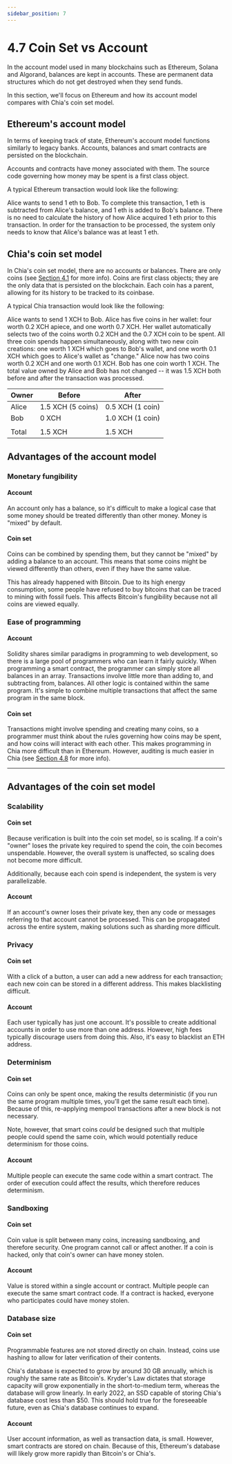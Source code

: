 ```yaml
---
sidebar_position: 7
---
```


# 4.7 Coin Set vs Account

In the account model used in many blockchains such as Ethereum, Solana and Algorand, balances are kept in accounts. These are permanent data structures which do not get destroyed when they send funds.

In this section, we'll focus on Ethereum and how its account model compares with Chia's coin set model.

## Ethereum's account model

In terms of keeping track of state, Ethereum's account model functions similarly to legacy banks. Accounts, balances and smart contracts are persisted on the blockchain.

Accounts and contracts have money associated with them. The source code governing how money may be spent is a first class object.

A typical Ethereum transaction would look like the following:

Alice wants to send 1 eth to Bob. To complete this transaction, 1 eth is subtracted from Alice's balance, and 1 eth is added to Bob's balance. There is no need to calculate the history of how Alice acquired 1 eth prior to this transaction. In order for the transaction to be processed, the system only needs to know that Alice's balance was at least 1 eth.

## Chia's coin set model

In Chia's coin set model, there are no accounts or balances. There are only coins (see [Section 4.1](/docs/04coin-set-model/intro "Section 4.1 Coin set info") for more info). Coins are first class objects; they are the only data that is persisted on the blockchain. Each coin has a parent, allowing for its history to be tracked to its coinbase.

A typical Chia transaction would look like the following:

Alice wants to send 1 XCH to Bob. Alice has five coins in her wallet: four worth 0.2 XCH apiece, and one worth 0.7 XCH. Her wallet automatically selects two of the coins worth 0.2 XCH and the 0.7 XCH coin to be spent. All three coin spends happen simultaneously, along with two new coin creations: one worth 1 XCH which goes to Bob's wallet, and one worth 0.1 XCH which goes to Alice's wallet as "change." Alice now has two coins worth 0.2 XCH and one worth 0.1 XCH. Bob has one coin worth 1 XCH. The total value owned by Alice and Bob has not changed -- it was 1.5 XCH both before and after the transaction was processed.

Owner | Before            | After
----- | ----------------- | -------
Alice | 1.5 XCH (5 coins) | 0.5 XCH (1 coin)
Bob   |   0 XCH           | 1.0 XCH (1 coin)
      |                   | 
Total | 1.5 XCH           | 1.5 XCH

## Advantages of the account model

### Monetary fungibility

#### Account

An account only has a balance, so it's difficult to make a logical case that some money should be treated differently than other money. Money is "mixed" by default.

#### Coin set

Coins can be combined by spending them, but they cannot be "mixed" by adding a balance to an account. This means that some coins might be viewed differently than others, even if they have the same value.

This has already happened with Bitcoin. Due to its high energy consumption, some people have refused to buy bitcoins that can be traced to mining with fossil fuels. This affects Bitcoin's fungibility because not all coins are viewed equally.

### Ease of programming

#### Account

Solidity shares similar paradigms in programming to web development, so there is a large pool of programmers who can learn it fairly quickly. When programming a smart contract, the programmer can simply store all balances in an array. Transactions involve little more than adding to, and subtracting from, balances. All other logic is contained within the same program. It's simple to combine multiple transactions that affect the same program in the same block.

#### Coin set

Transactions might involve spending and creating many coins, so a programmer must think about the rules governing how coins may be spent, and how coins will interact with each other. This makes programming in Chia more difficult than in Ethereum. However, auditing is much easier in Chia (see [Section 4.8](/docs/04coin-set-model/clvm_vs_evm "Section 4.8 CLVM vs EVM") for more info).

----

## Advantages of the coin set model

### Scalability

#### Coin set

Because verification is built into the coin set model, so is scaling. If a coin's "owner" loses the private key required to spend the coin, the coin becomes unspendable. However, the overall system is unaffected, so scaling does not become more difficult.

Additionally, because each coin spend is independent, the system is very parallelizable.

#### Account

If an account's owner loses their private key, then any code or messages referring to that account cannot be processed. This can be propagated across the entire system, making solutions such as sharding more difficult.

### Privacy

#### Coin set

With a click of a button, a user can add a new address for each transaction; each new coin can be stored in a different address. This makes blacklisting difficult.

#### Account

Each user typically has just one account. It's possible to create additional accounts in order to use more than one address. However, high fees typically discourage users from doing this. Also, it's easy to blacklist an ETH address.

### Determinism

#### Coin set

Coins can only be spent once, making the results deterministic (if you run the same program multiple times, you'll get the same result each time). Because of this, re-applying mempool transactions after a new block is not necessary.

Note, however, that smart coins _could_ be designed such that multiple people could spend the same coin, which would potentially reduce determinism for those coins.

#### Account

Multiple people can execute the same code within a smart contract. The order of execution could affect the results, which therefore reduces determinism.

### Sandboxing

#### Coin set

Coin value is split between many coins, increasing sandboxing, and therefore security. One program cannot call or affect another. If a coin is hacked, only that coin's owner can have money stolen.

#### Account

Value is stored within a single account or contract. Multiple people can execute the same smart contract code. If a contract is hacked, everyone who participates could have money stolen.

### Database size

#### Coin set

Programmable features are not stored directly on chain. Instead, coins use hashing to allow for later verification of their contents.

Chia's database is expected to grow by around 30 GB annually, which is roughly the same rate as Bitcoin's. Kryder's Law dictates that storage capacity will grow exponentially in the short-to-medium term, whereas the database will grow linearly. In early 2022, an SSD capable of storing Chia's database cost less than $50. This should hold true for the foreseeable future, even as Chia's database continues to expand.

#### Account 

User account information, as well as transaction data, is small. However, smart contracts are stored on chain. Because of this, Ethereum's database will likely grow more rapidly than Bitcoin's or Chia's.